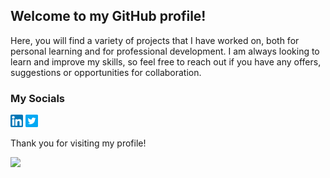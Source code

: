 ## Welcome to my GitHub profile!

Here, you will find a variety of projects that I have worked on, both for personal learning and for professional development.
I am always looking to learn and improve my skills, so feel free to reach out if you have any offers, suggestions or opportunities for collaboration. 

### My Socials

<a href="https://www.linkedin.com/in/niyar/"><img src="https://github.com/niyarrbarman/niyarrbarman/blob/f2b7fdca6f62b7fc21957f0740b208b61c1ff29b/linkedin.png" width=20 height=20></a>
<a href="https://twitter.com/niyarrbarman"><img src="twitter.png" width=20 height=20></a>


Thank you for visiting my profile!

![](https://komarev.com/ghpvc/?username=niyarrbarman&style=for-the-badge)
